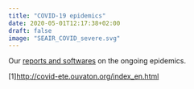 ```yaml
---
title: "COVID-19 epidemics"
date: 2020-05-01T12:17:38+02:00
draft: false
image: "SEAIR_COVID_severe.svg"
---
```


Our [reports and softwares](http://covid-ete.ouvaton.org/index_en.html) on the ongoing epidemics.

[1]http://covid-ete.ouvaton.org/index_en.html
